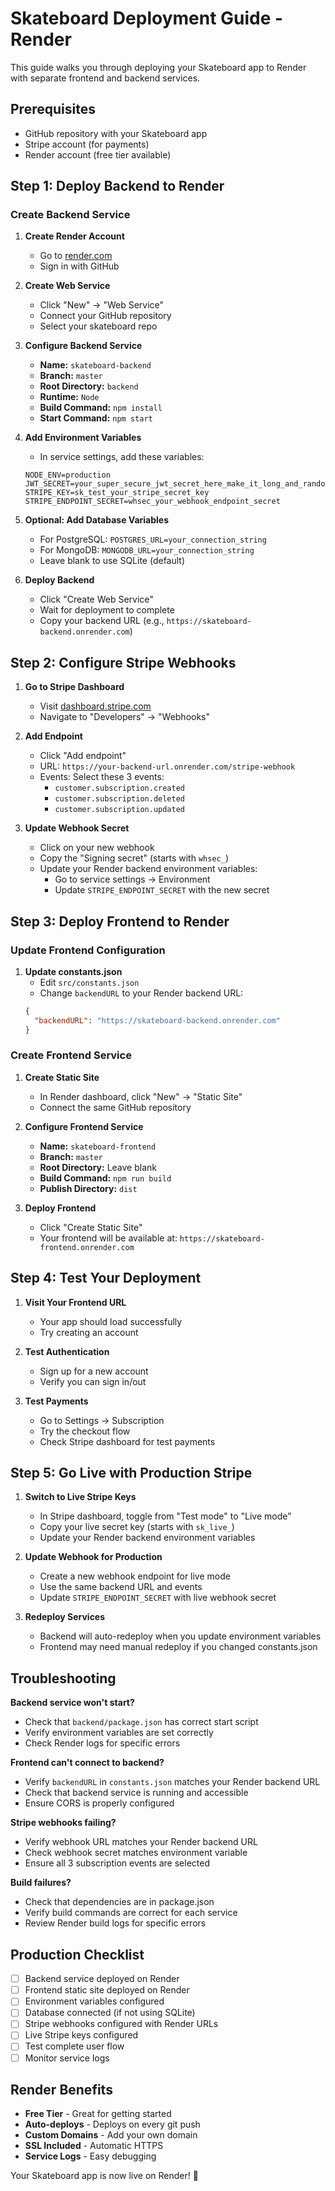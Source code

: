 # Skateboard Deployment Guide - Render

This guide walks you through deploying your Skateboard app to Render with separate frontend and backend services.

## Prerequisites

- GitHub repository with your Skateboard app
- Stripe account (for payments)
- Render account (free tier available)

## Step 1: Deploy Backend to Render

### Create Backend Service

1. **Create Render Account**
   - Go to [render.com](https://render.com)
   - Sign in with GitHub

2. **Create Web Service**
   - Click "New" → "Web Service"
   - Connect your GitHub repository
   - Select your skateboard repo

3. **Configure Backend Service**
   - **Name:** `skateboard-backend`
   - **Branch:** `master`
   - **Root Directory:** `backend`
   - **Runtime:** `Node`
   - **Build Command:** `npm install`
   - **Start Command:** `npm start`

4. **Add Environment Variables**
   - In service settings, add these variables:
   ```
   NODE_ENV=production
   JWT_SECRET=your_super_secure_jwt_secret_here_make_it_long_and_random
   STRIPE_KEY=sk_test_your_stripe_secret_key
   STRIPE_ENDPOINT_SECRET=whsec_your_webhook_endpoint_secret
   ```

5. **Optional: Add Database Variables**
   - For PostgreSQL: `POSTGRES_URL=your_connection_string`
   - For MongoDB: `MONGODB_URL=your_connection_string`
   - Leave blank to use SQLite (default)

6. **Deploy Backend**
   - Click "Create Web Service"
   - Wait for deployment to complete
   - Copy your backend URL (e.g., `https://skateboard-backend.onrender.com`)

## Step 2: Configure Stripe Webhooks

1. **Go to Stripe Dashboard**
   - Visit [dashboard.stripe.com](https://dashboard.stripe.com)
   - Navigate to "Developers" → "Webhooks"

2. **Add Endpoint**
   - Click "Add endpoint"
   - URL: `https://your-backend-url.onrender.com/stripe-webhook`
   - Events: Select these 3 events:
     - `customer.subscription.created`
     - `customer.subscription.deleted`  
     - `customer.subscription.updated`

3. **Update Webhook Secret**
   - Click on your new webhook
   - Copy the "Signing secret" (starts with `whsec_`)
   - Update your Render backend environment variables:
     - Go to service settings → Environment
     - Update `STRIPE_ENDPOINT_SECRET` with the new secret

## Step 3: Deploy Frontend to Render

### Update Frontend Configuration

1. **Update constants.json**
   - Edit `src/constants.json`
   - Change `backendURL` to your Render backend URL:
   ```json
   {
     "backendURL": "https://skateboard-backend.onrender.com"
   }
   ```

### Create Frontend Service

1. **Create Static Site**
   - In Render dashboard, click "New" → "Static Site"
   - Connect the same GitHub repository

2. **Configure Frontend Service**
   - **Name:** `skateboard-frontend`
   - **Branch:** `master`
   - **Root Directory:** Leave blank
   - **Build Command:** `npm run build`
   - **Publish Directory:** `dist`

3. **Deploy Frontend**
   - Click "Create Static Site"
   - Your frontend will be available at: `https://skateboard-frontend.onrender.com`

## Step 4: Test Your Deployment

1. **Visit Your Frontend URL**
   - Your app should load successfully
   - Try creating an account

2. **Test Authentication**
   - Sign up for a new account
   - Verify you can sign in/out

3. **Test Payments**
   - Go to Settings → Subscription
   - Try the checkout flow
   - Check Stripe dashboard for test payments

## Step 5: Go Live with Production Stripe

1. **Switch to Live Stripe Keys**
   - In Stripe dashboard, toggle from "Test mode" to "Live mode"
   - Copy your live secret key (starts with `sk_live_`)
   - Update your Render backend environment variables

2. **Update Webhook for Production**
   - Create a new webhook endpoint for live mode
   - Use the same backend URL and events
   - Update `STRIPE_ENDPOINT_SECRET` with live webhook secret

3. **Redeploy Services**
   - Backend will auto-redeploy when you update environment variables
   - Frontend may need manual redeploy if you changed constants.json

## Troubleshooting

**Backend service won't start?**
- Check that `backend/package.json` has correct start script
- Verify environment variables are set correctly
- Check Render logs for specific errors

**Frontend can't connect to backend?**
- Verify `backendURL` in `constants.json` matches your Render backend URL
- Check that backend service is running and accessible
- Ensure CORS is properly configured

**Stripe webhooks failing?**
- Verify webhook URL matches your Render backend URL
- Check webhook secret matches environment variable
- Ensure all 3 subscription events are selected

**Build failures?**
- Check that dependencies are in package.json
- Verify build commands are correct for each service
- Review Render build logs for specific errors

## Production Checklist

- [ ] Backend service deployed on Render
- [ ] Frontend static site deployed on Render
- [ ] Environment variables configured
- [ ] Database connected (if not using SQLite)
- [ ] Stripe webhooks configured with Render URLs
- [ ] Live Stripe keys configured
- [ ] Test complete user flow
- [ ] Monitor service logs

## Render Benefits

- **Free Tier** - Great for getting started
- **Auto-deploys** - Deploys on every git push
- **Custom Domains** - Add your own domain
- **SSL Included** - Automatic HTTPS
- **Service Logs** - Easy debugging

Your Skateboard app is now live on Render! 🚀